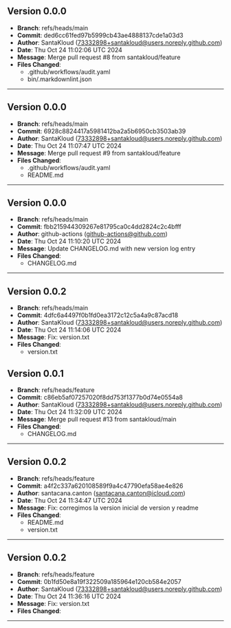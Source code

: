 ## Version 0.0.0
- **Branch**: refs/heads/main
- **Commit**: ded6cc61fed97b5999cb43ae4888137cde1a03d3
- **Author**: SantaKloud (73332898+santakloud@users.noreply.github.com)
- **Date**: Thu Oct 24 11:02:06 UTC 2024
- **Message**: Merge pull request #8 from santakloud/feature
- **Files Changed**:
  - .github/workflows/audit.yaml
  - bin/.markdownlint.json
---------------------------------
## Version 0.0.0
- **Branch**: refs/heads/main
- **Commit**: 6928c8824417a5981412ba2a5b6950cb3503ab39
- **Author**: SantaKloud (73332898+santakloud@users.noreply.github.com)
- **Date**: Thu Oct 24 11:07:47 UTC 2024
- **Message**: Merge pull request #9 from santakloud/feature
- **Files Changed**:
  - .github/workflows/audit.yaml
  - README.md
---------------------------------
## Version 0.0.0
- **Branch**: refs/heads/main
- **Commit**: fbb215944309267e81795ca0c4dd2824c2c4bfff
- **Author**: github-actions (github-actions@github.com)
- **Date**: Thu Oct 24 11:10:20 UTC 2024
- **Message**: Update CHANGELOG.md with new version log entry
- **Files Changed**:
  - CHANGELOG.md
---------------------------------
## Version 0.0.2
- **Branch**: refs/heads/main
- **Commit**: 4dfc6a4497f0b1fd0ea3172c12c5a4a9c87acd18
- **Author**: SantaKloud (73332898+santakloud@users.noreply.github.com)
- **Date**: Thu Oct 24 11:14:06 UTC 2024
- **Message**: Fix: version.txt
- **Files Changed**:
  - version.txt
## Version 0.0.1
- **Branch**: refs/heads/feature
- **Commit**: c86eb5af07257020f8dd753f1377b0d74e0554a8
- **Author**: SantaKloud (73332898+santakloud@users.noreply.github.com)
- **Date**: Thu Oct 24 11:32:09 UTC 2024
- **Message**: Merge pull request #13 from santakloud/main
- **Files Changed**:
  - CHANGELOG.md
---------------------------------
## Version 0.0.2
- **Branch**: refs/heads/feature
- **Commit**: a4f2c337a620108589f9a4c47790efa58ae4e826
- **Author**: santacana.canton (santacana.canton@icloud.com)
- **Date**: Thu Oct 24 11:34:47 UTC 2024
- **Message**: Fix: corregimos la version inicial de version y readme
- **Files Changed**:
  - README.md
  - version.txt
---------------------------------
## Version 0.0.2
- **Branch**: refs/heads/feature
- **Commit**: 0b1fd50e8a19f322509a185964e120cb584e2057
- **Author**: SantaKloud (73332898+santakloud@users.noreply.github.com)
- **Date**: Thu Oct 24 11:36:16 UTC 2024
- **Message**: Fix: version.txt
- **Files Changed**:
---------------------------------
